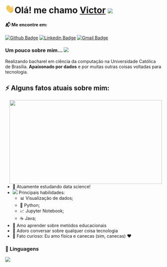 <h1> <img src="https://raw.githubusercontent.com/ABSphreak/ABSphreak/master/gifs/Hi.gif" width="30px">Olá! me chamo <a href="https://github.com/Defcon27">Victor</a> <img src="https://emojis.slackmojis.com/emojis/images/1531849430/4246/blob-sunglasses.gif?1531849430" width="30px"></h1>
</h1>

#### 📬 Me encontre em:
[![Github Badge](https://img.shields.io/badge/GitHub-100000?style=for-the-badge&logo=github&logoColor=white)](https://github.com/VictorDMe) 
[![Linkedin Badge](https://img.shields.io/badge/LinkedIn-0077B5?style=for-the-badge&logo=linkedin&logoColor=white)](https://www.linkedin.com/in/victor-menezes-na/)
[![Gmail Badge](https://img.shields.io/badge/Gmail-D14836?style=for-the-badge&logo=gmail&logoColor=white)](mailto:victormenezesna@gmail.com)



### Um pouco sobre mim...  <img src="https://media.giphy.com/media/VgCDAzcKvsR6OM0uWg/giphy.gif" width="50"> 
Realizando bacharel em ciência da computação na Universidade Católica de Brasília. **Apaixonado por dados** e por muitas outras coisas voltadas para tecnologia. 




## ⚡️ Alguns fatos atuais sobre mim:
<img width="490" height="270" src="https://www.utica.edu/student-blogs/wp-content/uploads/2014/03/dexter.gif" align=right>

- 🌱 Atuamente estudando data science!
- <img src="https://media.giphy.com/media/WUlplcMpOCEmTGBtBW/giphy.gif" width="15">  Principais habilidades:
  - 📊 Visualização de dados;
  - 🐍 Python;
  - 📈 Jupyter Notebook;
  - ☕ Java;
- 📝 Amo aprender sobre metódos educacionais
- 💬 Adoro conversar sobre qualquer coisa tecnologia
- 🎉 Fato curioso: Eu amo física e canecas (sim, canecas) ❤️


### 🚀 Linguagens
<p align="center">
<img align="left" src="https://github-readme-stats.vercel.app/api/top-langs/?username=VictorDMe&theme=react&line_height=27&layout=compact" />
</p>
